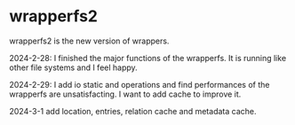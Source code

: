# wrapperfs2
wrapperfs2 is the new version of wrappers.

2024-2-28: I finished the major functions of the wrapperfs. It is running like other file systems and I feel happy.


2024-2-29: I add io static and operations and find performances of the wrapperfs are unsatisfacting. I want to add cache to improve it.

2024-3-1 add location, entries, relation cache and metadata cache.

